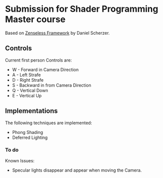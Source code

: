 # Submission for Shader Programming Master course

Based on [Zenseless Framework](https://github.com/danielscherzer/Zenseless) by Daniel Scherzer. 

## Controls

Current first person Controls are:

* W - Forward in Camera Direction
* A - Left Strafe
* D - Right Strafe
* S - Backward in from Camera Direction
* Q - Vertical Down
* E - Vertical Up

## Implementations

The following techniques are implemented:

* Phong Shading
* Deferred Lighting

### To do

Known Issues:

* Specular lights disappear and appear when moving the Camera.
